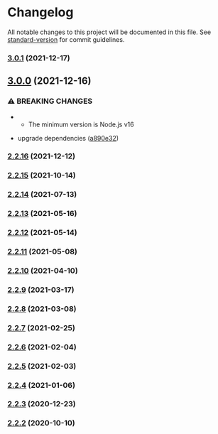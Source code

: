 # Changelog

All notable changes to this project will be documented in this file. See [standard-version](https://github.com/conventional-changelog/standard-version) for commit guidelines.

### [3.0.1](https://github.com/BlackGlory/internet-number/compare/v3.0.0...v3.0.1) (2021-12-17)

## [3.0.0](https://github.com/BlackGlory/internet-number/compare/v2.2.16...v3.0.0) (2021-12-16)


### ⚠ BREAKING CHANGES

* - The minimum version is Node.js v16

* upgrade dependencies ([a890e32](https://github.com/BlackGlory/internet-number/commit/a890e325ad9ec01794afd796cbb841569730f5ed))

### [2.2.16](https://github.com/BlackGlory/internet-number/compare/v2.2.15...v2.2.16) (2021-12-12)

### [2.2.15](https://github.com/BlackGlory/internet-number/compare/v2.2.14...v2.2.15) (2021-10-14)

### [2.2.14](https://github.com/BlackGlory/internet-number/compare/v2.2.13...v2.2.14) (2021-07-13)

### [2.2.13](https://github.com/BlackGlory/internet-number/compare/v2.2.12...v2.2.13) (2021-05-16)

### [2.2.12](https://github.com/BlackGlory/internet-number/compare/v2.2.11...v2.2.12) (2021-05-14)

### [2.2.11](https://github.com/BlackGlory/internet-number/compare/v2.2.10...v2.2.11) (2021-05-08)

### [2.2.10](https://github.com/BlackGlory/internet-number/compare/v2.2.9...v2.2.10) (2021-04-10)

### [2.2.9](https://github.com/BlackGlory/internet-number/compare/v2.2.8...v2.2.9) (2021-03-17)

### [2.2.8](https://github.com/BlackGlory/internet-number/compare/v2.2.7...v2.2.8) (2021-03-08)

### [2.2.7](https://github.com/BlackGlory/internet-number/compare/v2.2.6...v2.2.7) (2021-02-25)

### [2.2.6](https://github.com/BlackGlory/internet-number/compare/v2.2.5...v2.2.6) (2021-02-04)

### [2.2.5](https://github.com/BlackGlory/internet-number/compare/v2.2.4...v2.2.5) (2021-02-03)

### [2.2.4](https://github.com/BlackGlory/internet-number/compare/v2.2.3...v2.2.4) (2021-01-06)

### [2.2.3](https://github.com/BlackGlory/internet-number/compare/v2.2.2...v2.2.3) (2020-12-23)

### [2.2.2](https://github.com/BlackGlory/internet-number/compare/v2.2.1...v2.2.2) (2020-10-10)
